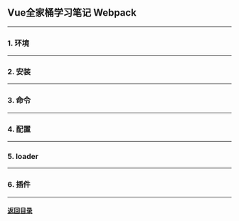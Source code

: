 ## Vue全家桶学习笔记 Webpack
---
### 1. 环境

---
### 2. 安装


---
### 3. 命令

---
### 4. 配置

---
### 5. loader



---
### 6. 插件



---

#### [返回目录](./)
